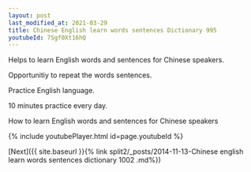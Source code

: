 ```yaml
---
layout: post
last_modified_at: 2021-03-29
title: Chinese English learn words sentences Dictionary 995 
youtubeId: 7Sgf0Xt16hQ
---
```

 
 
Helps to learn English words and sentences for Chinese speakers.

Opportunitiy to repeat the words sentences. 

Practice English language. 
 
10 minutes practice every day. 
 
How to learn English words and sentences for Chinese speakers 
 
{% include youtubePlayer.html id=page.youtubeId %}
 
 
[Next]({{ site.baseurl }}{% link  split2/_posts/2014-11-13-Chinese english learn words sentences dictionary 1002 .md%})
 
